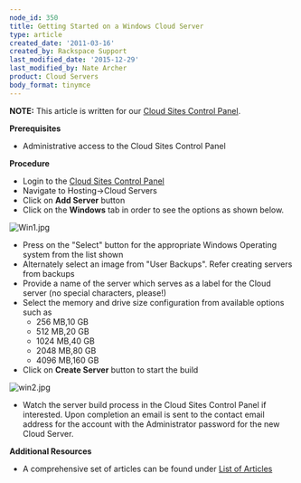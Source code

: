 ```yaml
---
node_id: 350
title: Getting Started on a Windows Cloud Server
type: article
created_date: '2011-03-16'
created_by: Rackspace Support
last_modified_date: '2015-12-29'
last_modified_by: Nate Archer
product: Cloud Servers
body_format: tinymce
---
```


**NOTE:** This article is written for our [Cloud Sites Control
Panel](https://manage.rackspacecloud.com).

**Prerequisites**

-   Administrative access to the Cloud Sites Control Panel

**Procedure**

-   Login to the
    <a href="http://manage.rackspacecloud.com/pages/Login.jsp" class="external text" title="http://manage.rackspacecloud.com/pages/Login.jsp|">Cloud Sites Control Panel</a>
-   Navigate to Hosting-&gt;Cloud Servers
-   Click on **Add Server** button
-   Click on the **Windows** tab in order to see the options as
    shown below.

![Win1.jpg](http://c0349532.cdn.cloudfiles.rackspacecloud.com/Win1.jpg)

-   Press on the "Select" button for the appropriate Windows Operating
    system from the list shown
-   Alternately select an image from "User Backups". Refer creating
    servers from backups
-   Provide a name of the server which serves as a label for the Cloud
    server (no special characters, please!)
-   Select the memory and drive size configuration from available
    options such as
    -   256 MB,10 GB
    -   512 MB,20 GB
    -   1024 MB,40 GB
    -   2048 MB,80 GB
    -   4096 MB,160 GB
-   Click on **Create Server** button to start the build

![win2.jpg](http://c0349532.cdn.cloudfiles.rackspacecloud.com/win2.jpg)

-   Watch the server build process in the Cloud Sites Control Panel
    if interested. Upon completion an email is sent to the contact email
    address for the account with the Administrator password for the new
    Cloud Server.

**Additional Resources**

-   A comprehensive set of articles can be found under
    <a href="/how-to/cloud-servers" class="external text" title="/how-to/cloud-servers">List of Articles</a>



